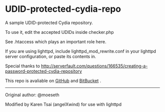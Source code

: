 UDID-protected-cydia-repo
============

A sample UDID-protected Cydia repository.

To use it, edit the accepted UDIDs inside checker.php

See .htaccess which plays an important role here.

If you are using lighttpd, include lighttpd_mod_rewrite.conf in your lighttpd server configuration, or paste its contents in.

Special thanks to http://serverfault.com/questions/166535/creating-a-password-protected-cydia-repository

This repo is avaliable on [GitHub](https://github.com/angelXwind/UDID-protected-cydia-repo.git) and [BitBucket](https://bitbucket.org/angelXwind/udid-protected-cydia-repo) .

-------
Original author: @moeseth

Modified by Karen Tsai (angelXwind) for use with lighttpd